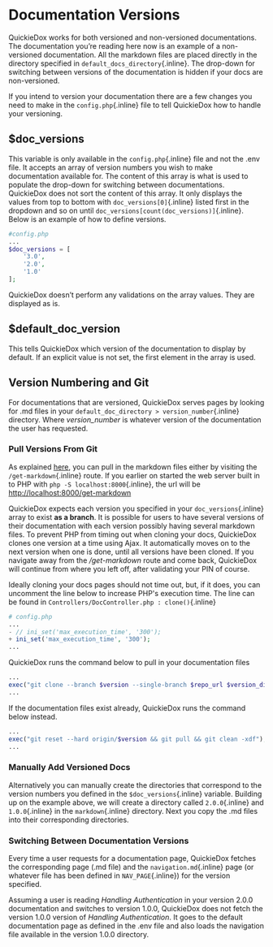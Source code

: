# Documentation Versions

QuickieDox works for both versioned and non-versioned documentations. The documentation you’re reading here now is an example of a non-versioned documentation. All the markdown files are placed directly in the directory specified in `default_docs_directory`{.inline}. The drop-down for switching between versions of the documentation is hidden if your docs are non-versioned. 

If you intend to version your documentation there are a few changes you need to make in the `config.php`{.inline} file to tell QuickieDox how to handle your versioning. 

## $doc_versions

This variable is only available in the `config.php`{.inline} file and not the .env file. It accepts an array of version numbers you wish to make documentation available for. The content of this array is what is used to populate the drop-down for switching between documentations. QuickieDox does not sort the content of this array. It only displays the values from top to bottom with `doc_versions[0]`{.inline} listed first in the dropdown and so on until  `doc_versions[count(doc_versions)]`{.inline}. Below is an example of how to define versions. 

```php
#config.php
...
$doc_versions = [
    '3.0',
    '2.0',
    '1.0'
];
```

QuickieDox doesn’t perform any validations on the array values. They are displayed as is. 

## $default_doc_version

This tells QuickieDox which version of the documentation to display by default. If an explicit value is not set, the first element in the array is used. 

## Version Numbering and Git

For documentations that are versioned, QuickieDox serves pages by looking for .md files in your `default_doc_directory > version_number`{.inline} directory. Where *version_number* is whatever version of the documentation the user has requested. 

### Pull Versions From Git

As explained [here](installation), you can pull in the markdown files either by visiting the `/get-markdown`{.inline} route. If you earlier on started the web server built in to PHP with `php -S localhost:8000`{.inline}, the url will be [http://localhost:8000/get-markdown](http://localhost:8000/get-markdown)


QuickieDox expects each version you specified in your `doc_versions`{.inline} array to exist **as a branch**. 
It is possible for users to have several versions of their documentation with each version possibly having several markdown files. To prevent PHP from timing out when cloning your docs, QuickieDox clones one version at a time using Ajax. It automatically moves on to the next version when one is done, until all versions have been cloned. 
If you navigate away from the */get-markdown* route and come back, QuickieDox will continue from where you left off, after validating your PIN of course.

Ideally cloning your docs pages should not time out, but, if it does, you can uncomment the line below to increase PHP's execution time. The line can be found in `Controllers/DocController.php : clone()`{.inline}

```php
# config.php
...
- // ini_set('max_execution_time', '300');
+ ini_set('max_execution_time', '300');
...
```

QuickieDox runs the command below to pull in your documentation files
```php
...
exec("git clone --branch $version --single-branch $repo_url $version_directory 2>&1");
...
```

If the documentation files exist already, QuickieDox runs the command below instead.

```php
...
exec("git reset --hard origin/$version && git pull && git clean -xdf");
...
```
### Manually Add Versioned Docs

Alternatively you can manually create the directories that correspond to the version numbers you defined in the `$doc_versions`{.inline} variable. Building up on the example above, we will create a directory called `2.0.0`{.inline} and `1.0.0`{.inline} in the `markdown`{.inline} directory. Next you copy the .md files into their corresponding directories. 

### Switching Between Documentation Versions

Every time a user requests for a documentation page, QuickieDox fetches the corresponding page (.md file) and the `navigation.md`{.inline} page (or whatever file has been defined in `NAV_PAGE`{.inline}) for the version specified. 

Assuming a user is reading *Handling Authentication* in your version 2.0.0 documentation and switches to version 1.0.0, QuickieDox does not fetch the version 1.0.0 version of *Handling Authentication*. It goes to the default documentation page as defined in the .env file and also loads the navigation file available in the version 1.0.0 directory. 